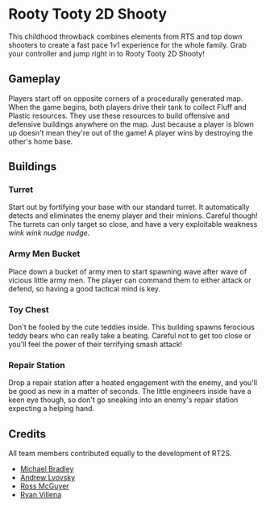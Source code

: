 # Rooty Tooty 2D Shooty
This childhood throwback combines elements from RTS and top down shooters to create a fast pace 1v1 experience for the whole family. Grab your controller and jump right in to Rooty Tooty 2D Shooty!

## Gameplay
Players start off on opposite corners of a procedurally generated map. When the game begins, both players drive their tank to collect Fluff and Plastic resources. They use these resources to build offensive and defensive buildings anywhere on the map. Just because a player is blown up doesn't mean they're out of the game! A player wins by destroying the other's home base.

## Buildings
### Turret
Start out by fortifying your base with our standard turret. It automatically detects and eliminates the enemy player and their minions. Careful though! The turrets can only target so close, and have a very exploitable weakness *wink wink nudge nudge*.

### Army Men Bucket
Place down a bucket of army men to start spawning wave after wave of vicious little army men. The player can command them to either attack or defend, so having a good tactical mind is key.

### Toy Chest
Don't be fooled by the cute teddies inside. This building spawns ferocious teddy bears who can really take a beating. Careful not to get too close or you'll feel the power of their terrifying smash attack!

### Repair Station
Drop a repair station after a heated engagement with the enemy, and you'll be good as new in a matter of seconds. The little engineers inside have a keen eye though, so don't go sneaking into an enemy's repair station expecting a helping hand.

## Credits
All team members contributed equally to the development of RT2S.

* [Michael Bradley](https://github.com/MichaelJBradley)
* [Andrew Lvovsky](https://github.com/borninla)
* [Ross McGuyer](https://github.com/RAMcGuyer)
* [Ryan Villena](https://github.com/RyanVillenaUCR)

